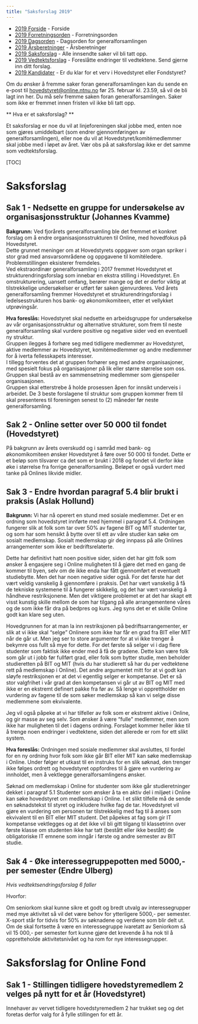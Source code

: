 ```yaml
---
title: "Saksforslag 2019"
---
```


* [2019 Forside](/generalforsamlinger/2019)   - Forside
* [2019 Forretningsorden](/generalforsamlinger/2019/forretningsorden) - Forretningsorden
* [2019 Dagsorden](/generalforsamlinger/2019/dagsorden) - Dagsorden for generalforsamlingen
* [2019 Årsberetninger](/generalforsamlinger/2019/aarsberetninger) - Årsberetninger
* [2019 Saksforslag](/generalforsamlinger/2019/saksforslag) - Alle innsendte saker vil bli tatt opp.
* [2019 Vedtektsforslag](/generalforsamlinger/2019/vedtekstforslag) - Foreslåtte endringer til vedtektene. Send gjerne inn ditt forslag.
* [2019 Kandidater](/generalforsamlinger/2019/valg) - Er du klar for et verv i Hovedstyret eller Fondstyret?

Om du ønsker å fremme saker foran generalforsamlingen kan du sende en e-post til hovedstyret@online.ntnu.no før 25. februar kl. 23.59, så vil de bli lagt inn her. Du må selv fremme saken foran generalforsamlingen. Saker som ikke er fremmet innen fristen vil ikke bli tatt opp. 

** Hva er et saksforslag? **

Et saksforslag er noe du vil at linjeforeningen skal jobbe med, enten noe som gjøres umiddelbart (som endrer gjennomføringen av generalforsamlingen), eller noe du vil at Hovedstyret/komitémedlemmer skal jobbe med i løpet av året. Vær obs på at saksforslag ikke er det samme som vedtektsforslag.

[TOC]

# Saksforslag  
  
## Sak 1 - Nedsette en gruppe for undersøkelse av organisasjonsstruktur (Johannes Kvamme)  

**Bakgrunn:** Ved fjorårets generalforsamling ble det fremmet et konkret forslag om å endre organisasjonsstrukturen til Online, med hovedfokus på Hovedstyret.  
Dette grunnet meninger om at Hovedstyrets oppgaver som organ spriker i stor grad med ansvarsområdene og oppgavene til komitéledere.
Problemstillingen eksisterer fremdeles.  
Ved ekstraordinær generalforsamling i 2017 fremmet Hovedstyret et strukturendringsforslag som innebar en ekstra stilling i Hovedstyret.
En omstrukturering, uansett omfang, berører mange og det er derfor viktig at tilstrekkelige undersøkelser er utført før saken gjenvurderes.
Ved årets generalforsamling fremmer Hovedstyret et strukturendringsforslag i ledelsesstrukturen hos bank- og økonomikomiteen, etter et vellykket utprøvingsår. 

**Hva foreslås:** Hovedstyret skal nedsette en arbeidsgruppe for undersøkelse av vår organisasjonsstruktur og alternative strukturer, som frem til neste generalforsamling skal vurdere positive og negative sider ved en eventuell ny struktur.  
Gruppen ilegges å forhøre seg med tidligere medlemmer av Hovedstyret, aktive medlemmer av Hovedstyret, komitémedlemmer og andre medlemmer for å iverta fellesskapets interesser.  
I tillegg forventes det at gruppen forhører seg med andre organisasjoner, med spesielt fokus på organisasjoner på lik eller større størrelse som oss.
Gruppen skal bestå av en sammensetning medlemmer som gjenspeiler organisasjonen.  
Gruppen skal etterstrebe å holde prosessen åpen for innsikt underveis i arbeidet.
De 3 beste forslagene til struktur som gruppen kommer frem til skal presenteres til foreningen senest to (2) måneder før neste generalforsamling.   

## Sak 2 - Online setter over 50 000 til fondet (Hovedstyret)

På bakgrunn av årets overskudd og i samråd med bank- og økonomikomiteen ønsker Hovedstyret å føre over 50 000 til fondet. Dette er et beløp som tilsvarer ca det som er brukt i 2018 og fondet vil derfor ikke øke i størrelse fra forrige generalforsamling. Beløpet er også vurdert med tanke på Onlines likvide midler.

## Sak 3 - Endre hvordan paragraf 5.4 blir brukt i praksis (Aslak Hollund)
**Bakgrunn:** Vi har nå operert en stund med sosiale medlemmer. Det er en ordning som hovedstyret innførte med hjemmel i paragraf 5.4. Ordningen fungerer slik at folk som tar over 50% av fagene BIT og MIT studenter tar, og som har som hensikt å bytte over til ett av våre studier kan søke om sosialt medlemskap. Sosialt medlemskap gir deg innpass på alle Onlines arrangementer som ikke er bedriftsrelaterte.

Dette har definitivt hatt noen positive sider, siden det har gitt folk som ønsker å engasjere seg i Online muligheten til å gjøre det med en gang de kommer til byen, selv om de ikke enda har fått gjennomført et eventuelt studiebytte. Men det har noen negative sider også. For det første har det vært veldig vanskelig å gjennomføre i praksis. Det har vært vanskelig å få de tekniske systemene til å fungerer skikkelig, og det har vært vanskelig å håndheve restriksjonene. Men det viktigere problemet er at det har skapt ett visst kunstig skille mellom de som har tilgang på alle arrangementene våres og de som ikke får dra på bedpres og kurs. Jeg syns det er et skille Online godt kan klare seg uten. 

Hovedgrunnen for at man la inn restriksjonen på bedriftsarrangementer, er slik at vi ikke skal “selge” Onlinere som ikke har får en grad fra BIT eller MIT når de går ut. Men jeg ser to store argumenter for at vi ikke trenger å bekymre oss fullt så mye for dette. For det første så selger vi i dag flere studenter som faktisk ikke ender med å få de gradene. Dette kan være folk som går ut i jobb før fullført grad, eller folk som bytter studie, men beholder studieretten på BIT og MIT (hvis du har studierett så har du per vedtektene rett på medlemskap i Online). Det andre argumentet mitt for at vi godt kan sløyfe restriksjonen er at det vi egentlig selger er kompetanse. Det er så stor valgfrihet i vår grad at den kompetansen vi går ut av BIT og MIT med ikke er en ekstremt definert pakke fra før av. Så lenge vi opprettholder en vurdering av fagene til de som søker medlemskap så kan vi selge disse medlemmene som ekvivalente. 

Jeg vil også påpeke at vi har tilfeller av folk som er ekstremt aktive i Online, og gir masse av seg selv. Som ønsker å være “fulle" medlemmer, men som ikke har muligheten til det i dagens ordning. Forslaget kommer heller ikke til å trenge noen endringer i vedtektene, siden det allerede er rom for ett slikt system.

**Hva foreslås:** Ordningen med sosiale medlemmer skal avsluttes, til fordel for en ny ordning hvor folk som ikke går BIT eller MIT kan søke medlemskap i Online. Under følger et utkast til en instruks for en slik søknad, den trenger ikke følges ordrett og hovedstyret oppfordres til å gjøre en vurdering av innholdet, men å vektlegge generalforsamlingens ønsker. 

Søknad om medlemskap i Online for studenter som ikke går studieretninger dekket i paragraf 5.1
Studenter som ønsker å ta en aktiv del i miljøet i Online kan søke hovedstyret om medlemskap i Online. I et slikt tilfelle må de sende en søknadstekst til styret og inkludere hvilke fag de tar. Hovedstyret vil gjøre en vurdering om personen tar tilstrekkelig med fag til å anses som ekvivalent til en BIT eller MIT student. Det påpekes at fag som gir IT kompetanse vektlegges og at det ikke vil bli gitt tilgang til klassetrinn over første klasse om studenten ikke har tatt (bestått eller ikke bestått) de obligatoriske IT emnene som inngår i første og andre semester av BIT studie. 




## Sak 4 - Øke interessegruppepotten med 5000,- per semester (Endre Ulberg)

*Hvis vedtektsendringsforslag 6 faller*

Hvorfor: 

Om seniorkom skal kunne sikre et godt og bredt utvalg av interessegrupper med mye aktivitet så vil det være behov for ytterligere 5000,- per semester. X-sport står for tidvis for 50% av søknadene og verdiene som blir delt ut. Om de skal fortsette å være en interessegruppe ivaretatt av Seniorkom så vil 15 000,- per semester fort kunne gjøre det krevende å ha nok til å oppretteholde aktivitetsnivået og ha rom for nye interessegrupper.

# Saksforslag for Online Fond

## Sak 1 - Stillingen tidligere hovedstyremedlem 2 velges på nytt for et år (Hovedstyret)

Innehaver av vervet tidligere hovedstyremedlem 2 har trukket seg og det foretas derfor valg for å fylle stillingen for ett år.